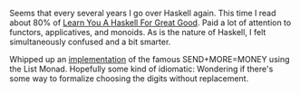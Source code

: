 Seems that every several years I go over Haskell again.  This time I read about 80% of 
[Learn You A Haskell For Great Good](http://learnyouahaskell.com/).   Paid a lot of attention to functors, 
applicatives, and monoids.  As is the nature of Haskell, I felt simultaneously confused and a bit smarter.

Whipped up an [implementation](https://github.com/rbagchi/rbagchi.github.io/blob/master/haskell/send_money.hs) of the famous SEND+MORE=MONEY using the List Monad.
Hopefully some kind of idiomatic:  Wondering if there's some way to formalize choosing the digits without replacement.

